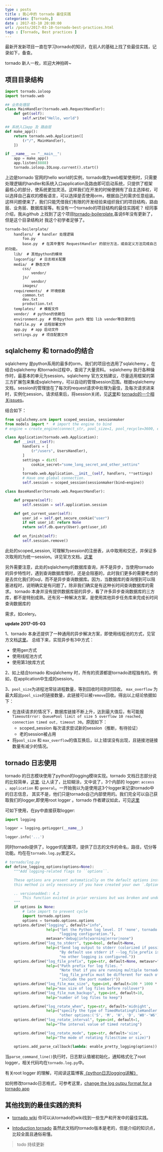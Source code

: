 ```yaml
---
type : posts
title : 我心中的 tornado 最佳实践
categories: [Tornado,] 
date : 2017-03-10 20:00:00
url: /posts/2017-03-10-tornado-best-practices.html 
tags : [Tornado, Best practices ]
---
```


最新开发新项目一直在学习tornado的知识，在前人的基础上找了些最佳实践，记录如下，备查。

tornado 新人一枚，欢迎大神拍砖~ 
<!-- more -->
## 项目目录结构

```python
import tornado.ioloop
import tornado.web

## 业务处理层
class MainHandler(tornado.web.RequestHandler):
    def get(self):
        self.write("Hello, world")

## 系统入口app 及 路由层
def make_app():
    return tornado.web.Application([
        (r"/", MainHandler),
    ])

if __name__ == "__main__":
    app = make_app()
    app.listen(8888)
    tornado.ioloop.IOLoop.current().start()
```
上边是tornado 官网的hello world的实例，tornado做为web框架使用时，只需要处理逻辑的handler和系统入口application及路由即可启动系统，只提供了框架
最核心的部分，使系统更加灵活。这样我们在开发的时候便拥有了自主选择权，可以选择自己喜欢的模板语言，可以选择是否使用orm，根据自己的需求任意组装。
这样问题便来了，我们只能凭借我们有限的开发经验来组织我们的项目结构，路由层、业务层、数据库层等。有没有一个tornado的项目结构的最佳实践呢？
经同事介绍，我从github 上找到了这个项目[tornado-boilerplate](https://github.com/bueda/tornado-boilerplate),虽说6年没有更新了，但是这个目录结构对
我这个初学者足够了。

```
tornado-boilerplate/
    handlers/  # handler 处理逻辑
        foo.py
        base.py  # 在其中重写 RequestHandler 的部分方法，或自定义方法完成自己的功能。
    lib/  # 其他python的模块 
    logconfig/  # 日志相关配置
    media/  # 静态文件
        css/
            vendor/
        js/
            vendor/
        images/
    requirements/  # 环境依赖
        common.txt
        dev.txt
        production.txt
    templates/  # 模板文件
    vendor/  # python的依赖包
    environment.py  # 修改python path 增加 lib vender等目录的包
    fabfile.py  # 远程部署文件
    app.py  # app 启动文件
    settings.py  # 项目配置文件 
```

## sqlalchemy 和 tornado的结合

sqlalchemy 是python系用的最多的orm，我们的项目也选用了sqlalchemy 。在结合sqlalchemy 和tornado过程中，查阅了大量资料。
sqlalchemy 执行各种操作时，最基本的单元为session。sqlalchemy 官方文档建议，尽量适用框架的第三方扩展包来集成sqlalchemy，可以自动的管理session范围。根据sqlalchemy 文档，session的管理放在了每次的request请求中处理为最佳，及每次请求进来时，实例化session，请求结束后，将session关闭，见[这里](http://docs.sqlalchemy.org/en/latest/orm/contextual.html#using-thread-local-scope-with-web-applications)和 [tornado的一个相关issues](https://github.com/tornadoweb/tornado/issues/1675)。

结合如下：

```python
from sqlalchemy.orm import scoped_session, sessionmaker
from models import *  # import the engine to bind
# engine = create_engine(connect_str, pool_size=1, pool_recycle=3600, echo=False, max_overflow=10, echo_pool=True)

class Application(tornado.web.Application):
    def __init__(self):
        handlers = [
            (r"/users", UsersHandler),
        ]
        settings = dict(
            cookie_secret="some_long_secret_and_other_settins"
        )
        tornado.web.Application.__init__(self, handlers, **settings)
        # Have one global connection.
        self.session = scoped_session(sessionmaker(bind=engine))

class BaseHandler(tornado.web.RequestHandler):

	def prepare(self):
        self.session = self.application.session

    def get_current_user(self):
        user_id = self.get_secure_cookie("user")
        if not user_id: return None
        return self.db.query(User).get(user_id)
	
	def on_finish(self):
		self.session.remove()
```

此处的scoped_session, 可理解为session的注册表，从中取用和交还，并保证多次取用的为统一session。详见官方文档，[这里](http://docs.sqlalchemy.org/en/latest/orm/contextual.html#sqlalchemy.orm.scoping.scoped_session)

另外需要注意，此处的sqlalchemy的数据库查询，并不是异步，当使用tornado 的异步特性时，遇到查询数据库慢时，还是会阻塞的，此时我们更多的需要考虑的
是去优化我们的sql，而不是异步查询数据库。因为，当数据库的查询慢到可以阻塞进程时，说明确实是有问题了。除非我们确实是有这种长时间查询数据库的需求。
tornado 本身并没有提供数据库层的异步，看了许多异步查询数据库的三方库，都不是特别成熟。还有另一种解决方案，是使用其他异步任务库来完成长时间查询数据库的

需求，如celery。

**update 2017-05-03**

1、tornado 本身还提供了一种通用的异步解决方案，即使用线程池的方式，见官方文档[这里](http://www.tornadoweb.org/en/stable/faq.html#why-isn-t-this-example-with-time-sleep-running-in-parallel)。
总结下来，实现异步有3中方式：
- 使用gen方式
- 使用线程池方式
- 使用第3放库方式

2、如上结合tornado 和sqlalchemy 时，所有的资源都是tornado进程独有的。例如，在application中生成的session。

3、`pool_size`为进程池常驻进程数量，等到回收时间到时回收。 `max_overflow` 为最大超出`pool_size`的链接数量，此链接可以被`remove`回收。得出以上结论依据如下：
- 在连续请求的情况下，数据库链接不断上升，达到最大值后，有可能报 `TimeoutError: QueuePool limit of size 5 overflow 10 reached, connection timed out, timeout 30`。原因如下：
    - scoped_session 每次请求尝试新的session（推断，有待验证）
    - 老的session被占用
- 将`pool_size` 和 `max_overflow`的值互换后，以上错误没有出现，且链接池链接数量有减少的情况。    


## tornado 日志使用

tornado 的日志模块使用了python的logging模块实现。tornado 文档日志部分说的比较简单，[这里](http://www.tornadoweb.org/en/stable/log.html).
让人读了，比较糊涂，文中说了，3个内部的 logger: `access` 、`application` 和 `general`。一开始我以为是使用这3个logger来记录tornado中的日志信息，
其实不是，他们只是tornado自己内部使用的。我们完全可以自己获取我们的logger,即使用root logger 。tornado 作者建议如此，可见[这里](https://groups.google.com/forum/#!topic/python-tornado/QSKNn4_l0Oo)

可如下使用，在py中直接获取logger:
```python 
import logging 

logger = logging.getLogger(__name__)

logger.info('...')
```

同时tornado提供了，logger的配置项，提供了日志的文件的命名，路径，切分等功能。均在在`tornado.log.py`里定义。

```python
# tornado/log.py 
def define_logging_options(options=None):
    """Add logging-related flags to ``options``.

    These options are present automatically on the default options instance;
    this method is only necessary if you have created your own `.OptionParser`.

    .. versionadded:: 4.2
        This function existed in prior versions but was broken and undocumented until 4.2.
    """
    if options is None:
        # late import to prevent cycle
        import tornado.options
        options = tornado.options.options
    options.define("logging", default="info",
                   help=("Set the Python log level. If 'none', tornado won't touch the "
                         "logging configuration."),
                   metavar="debug|info|warning|error|none")
    options.define("log_to_stderr", type=bool, default=None,
                   help=("Send log output to stderr (colorized if possible). "
                         "By default use stderr if --log_file_prefix is not set and "
                         "no other logging is configured."))
    options.define("log_file_prefix", type=str, default=None, metavar="PATH",
                   help=("Path prefix for log files. "
                         "Note that if you are running multiple tornado processes, "
                         "log_file_prefix must be different for each of them (e.g. "
                         "include the port number)"))
    options.define("log_file_max_size", type=int, default=100 * 1000 * 1000,
                   help="max size of log files before rollover")
    options.define("log_file_num_backups", type=int, default=10,
                   help="number of log files to keep")

    options.define("log_rotate_when", type=str, default='midnight',
                   help=("specify the type of TimedRotatingFileHandler interval "
                         "other options:('S', 'M', 'H', 'D', 'W0'-'W6')"))
    options.define("log_rotate_interval", type=int, default=1,
                   help="The interval value of timed rotating")

    options.define("log_rotate_mode", type=str, default='size',
                   help="The mode of rotating files(time or size)")

    options.add_parse_callback(lambda: enable_pretty_logging(options))

```
当`parse_command_line()`执行时，日志默认值被初始化，通知格式化了root logger，相关代码均在`tornado.log.py`中。

有关root logger 的理解，可阅读这篇博客[《python日志logging详解》](https://my.oschina.net/leejun2005/blog/126713)

如何修改tornado日志格式，可参考这里，[change the log outpu format for a tornado app](http://stackoverflow.com/questions/30764666/can-you-change-the-log-output-format-for-a-tornado-app)


## 其他找到的最佳实践的资料

- [tornado wiki](https://github.com/tornadoweb/tornado/wiki/Deployment) 你可以从tornado的wiki找到一些生产和开发中的最佳实践。

- [Intoduction tornado](http://demo.pythoner.com/itt2zh/) 虽然此文档的tornado版本是老的，但是介绍的知识点，比较全面且通俗易懂。

>todo 持续更新


